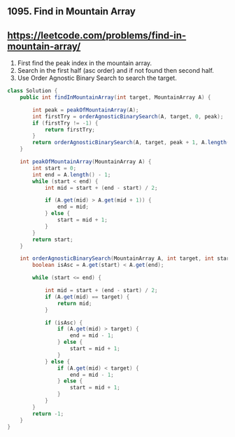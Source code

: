## 1095. Find in Mountain Array

## https://leetcode.com/problems/find-in-mountain-array/

1. First find the peak index in the mountain array.
2. Search in the first half (asc order) and if not found then second half.
3. Use Order Agnostic Binary Search to search the target. 

```java
class Solution {
	public int findInMountainArray(int target, MountainArray A) {

		int peak = peakOfMountainArray(A);
		int firstTry = orderAgnosticBinarySearch(A, target, 0, peak);
		if (firstTry != -1) {
			return firstTry;
		}
		return orderAgnosticBinarySearch(A, target, peak + 1, A.length() - 1);
	}

	int peakOfMountainArray(MountainArray A) {
		int start = 0;
		int end = A.length() - 1;
		while (start < end) {
			int mid = start + (end - start) / 2;

			if (A.get(mid) > A.get(mid + 1)) {
				end = mid;
			} else {
				start = mid + 1;
			}
		}
		return start;
	}

	int orderAgnosticBinarySearch(MountainArray A, int target, int start, int end) {
		boolean isAsc = A.get(start) < A.get(end);

		while (start <= end) {

			int mid = start + (end - start) / 2;
			if (A.get(mid) == target) {
				return mid;
			}

			if (isAsc) {
				if (A.get(mid) > target) {
					end = mid - 1;
				} else {
					start = mid + 1;
				}
			} else {
				if (A.get(mid) < target) {
					end = mid - 1;
				} else {
					start = mid + 1;
				}
			}
		}
		return -1;
	}
}
```
